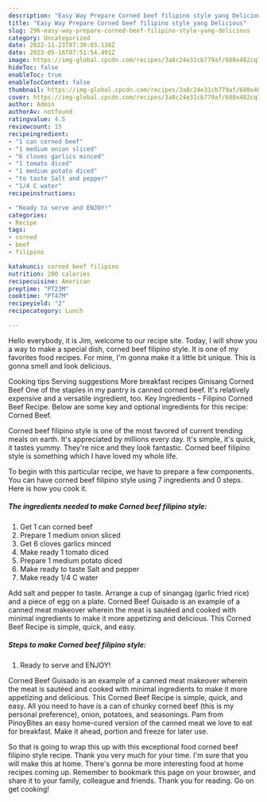 ```yaml
---
description: "Easy Way Prepare Corned beef filipino style yang Delicious"
title: "Easy Way Prepare Corned beef filipino style yang Delicious"
slug: 296-easy-way-prepare-corned-beef-filipino-style-yang-delicious
category: Uncategorized
date: 2022-11-23T07:30:03.138Z
date: 2023-05-16T07:51:54.491Z
image: https://img-global.cpcdn.com/recipes/3a8c24e31cb779af/680x482cq70/corned-beef-filipino-style-recipe-main-photo.jpg
hideToc: false
enableToc: true
enableTocContent: false
thumbnail: https://img-global.cpcdn.com/recipes/3a8c24e31cb779af/680x482cq70/corned-beef-filipino-style-recipe-main-photo.jpg
cover: https://img-global.cpcdn.com/recipes/3a8c24e31cb779af/680x482cq70/corned-beef-filipino-style-recipe-main-photo.jpg
author: Admin
authorAv: notfound
ratingvalue: 4.5
reviewcount: 15
recipeingredient:
- "1 can corned beef"
- "1 medium onion sliced"
- "6 cloves garlics minced"
- "1 tomato diced"
- "1 medium potato diced"
- "to taste Salt and pepper"
- "1/4 C water"
recipeinstructions:

- "Ready to serve and ENJOY!"
categories:
- Recipe
tags:
- corned
- beef
- filipino

katakunci: corned beef filipino 
nutrition: 280 calories
recipecuisine: American
preptime: "PT23M"
cooktime: "PT47M"
recipeyield: "2"
recipecategory: Lunch

---
```



Hello everybody, it is Jim, welcome to our recipe site. Today, I will show you a way to make a special dish, corned beef filipino style. It is one of my favorites food recipes. For mine, I'm gonna make it a little bit unique. This is gonna smell and look delicious.

Cooking tips Serving suggestions More breakfast recipes Ginisang Corned Beef One of the staples in my pantry is canned corned beef. It&#39;s relatively expensive and a versatile ingredient, too. Key Ingredients - Filipino Corned Beef Recipe. Below are some key and optional ingredients for this recipe: Corned Beef.

Corned beef filipino style is one of the most favored of current trending meals on earth. It's appreciated by millions every day. It's simple, it's quick, it tastes yummy. They're nice and they look fantastic. Corned beef filipino style is something which I have loved my whole life.


To begin with this particular recipe, we have to prepare a few components. You can have corned beef filipino style using 7 ingredients and 0 steps. Here is how you cook it.

<!--inarticleads1-->

##### The ingredients needed to make Corned beef filipino style:

1. Get 1 can corned beef
1. Prepare 1 medium onion sliced
1. Get 6 cloves garlics minced
1. Make ready 1 tomato diced
1. Prepare 1 medium potato diced
1. Make ready to taste Salt and pepper
1. Make ready 1/4 C water


Add salt and pepper to taste. Arrange a cup of sinangag (garlic fried rice) and a piece of egg on a plate. Corned Beef Guisado is an example of a canned meat makeover wherein the meat is sautéed and cooked with minimal ingredients to make it more appetizing and delicious. This Corned Beef Recipe is simple, quick, and easy. 

<!--inarticleads2-->

##### Steps to make Corned beef filipino style:


1. Ready to serve and ENJOY!

Corned Beef Guisado is an example of a canned meat makeover wherein the meat is sautéed and cooked with minimal ingredients to make it more appetizing and delicious. This Corned Beef Recipe is simple, quick, and easy. All you need to have is a can of chunky corned beef (this is my personal preference), onion, potatoes, and seasonings. Pam from PinoyBites an easy home-cured version of the canned meat we love to eat for breakfast. Make it ahead, portion and freeze for later use. 

So that is going to wrap this up with this exceptional food corned beef filipino style recipe. Thank you very much for your time. I'm sure that you will make this at home. There's gonna be more interesting food at home recipes coming up. Remember to bookmark this page on your browser, and share it to your family, colleague and friends. Thank you for reading. Go on get cooking!
